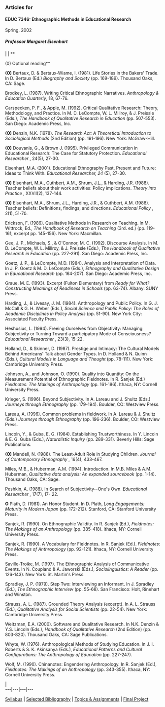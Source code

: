 ### Articles for

#### EDUC 7346: Ethnographic Methods in Educational Research  
Spring, 2002

##### Professor Margaret Eisenhart

  
|  | **

(0) Optional reading**  

**(O)** Bertaux, D.  & Bertaux-Wiame, I. (1981). Life Stories in the Bakers'
Trade. In D. Bertaux (Ed.) _Biography and Society_ (pp. 169-189). Thousand
Oaks, CA: Sage.  
  
Brodkey, L. (1987). Writing Critical Ethnographic Narratives. _Anthropology &
Education Quarterly_, 18, 67-76.  
  
Carspecken, P. F., & Apple, M. (1992). Critical Qualitative Research: Theory,
Methodology, and Practice. In M. D. LeCompte, W. L. Millroy, & J. Preissle
(Eds.), _The Handbook of Qualitative Research in Education_ (pp. 507-553). San
Diego: Academic Press, Inc.  
  
**(O)** Denzin, N.K. (1978). _The Research Act: A Theoretical Introduction to
Sociological Methods_ (2nd Edition) (pp. 191-196). New York: McGraw-Hill.  
  
**(O)** Douvanis, G.,  & Brown J. (1995). Privileged Communication in
Educational Research: The Case for Statutory Protection. _Educational
Researcher_ , 24(5), 27-30.  
  
Eisenhart, M.A. (2001). Educational Ethnography Past, Present and Future:
Ideas to Think With. _Educational Researcher, 24_ (5), 27-30.  
  
**(O)** Eisenhart, M.A., Cuthbert, A.M., Shrum, J.L.,  & Harding, J.R. (1988).
Teacher beliefs about their work activities: Policy implications. _Theory into
Practice_ , XXVII(2), 137-144.  
  
**(O)** Eisenhart, M.A., Shrum, J.L., Harding, J.R.,  & Cuthbert, A.M. (1988).
Teacher beliefs: Definitions, findings, and directions. _Educational Policy_ ,
2(1), 51-70.  
  
Erickson, F. (1986). Qualitative Methods in Research on Teaching. In M.
Wittrock, Ed., _The Handbook of Research on Teaching_ (3rd. ed.) (pp. 119-161,
excerpt pp. 145-156). New York: Macmillan.  
  
Gee, J. P., Michaels, S.,  & O'Connor, M. C. (1992). Discourse Analysis. In M.
D. LeCompte, W. L. Millroy, & J. Preissle (Eds.), _The Handbook of Qualitative
Research in Education_ (pp. 227-291). San Diego: Academic Press, Inc.  
  
Goetz, J. P., & LeCompte, M.D. (1984). Analysis and Interpretation of Data. In
J. P. Goetz & M. D. LeCompte (Eds.), _Ethnography and Qualitative Design in
Educational Research_ (pp. 164-207). San Diego: Academic Press, Inc.  
  
Graue, M. E. (1993). Excerpt (Fulton Elementary) from _Ready for What?
Constructing Meanings of Readiness in Schools_ (pp. 63-74). Albany: SUNY
Press.  
  
Harding, J., & Livesay, J. M. (1984). Anthropology and Public Policy. In G. J.
McCall & G. H. Weber (Eds.), _Social Science and Public Policy: The Roles of
Academic Disciplines in Policy Analysis_ (pp. 51-90). New York City:
Associated Faculty Press.  
  
Heshusius, L. (1994). Freeing Ourselves from Objectivity: Managing
Subjectivity or Turning Toward a participatory Mode of Consciousness?
_Educational Researcher_ , 23(3), 15-22.  
  
Holland, D., & Skinner, D. (1987). Prestige and Intimacy: The Cultural Models
Behind Americans' Talk about Gender Types. In D. Holland & N. Quinn (Eds.),
_Cultural Models in Language and Thought_ (pp. 78-111). New York: Cambridge
University Press.  
  
Johnson, A., and Johnson, O. (1990). Quality into Quantity: On the Measurement
Potential of Ethnographic Fieldnotes. In R. Sanjek (Ed.) _Fieldnotes: The
Makings of Anthropology_ (pp. 161-186). Ithaca, NY: Cornell University Press.  
  
Krieger, S. (1996). Beyond Subjectivity. In A. Lareau and J. Shultz (Eds.)
_Journeys through Ethnography_ (pp. 179-194). Boulder, CO: Westview Press.  
  
Lareau, A. (1996). Common problems in fieldwork. In A. Lareau & J. Shultz
(Eds.) _Journeys through Ethnography_ (pp. 196-236). Boulder, CO: Westview
Press.  
  
Lincoln, Y.,  & Guba, E. G. (1984). Establishing Trustworthiness. In Y.
Lincoln & E. G. Guba (Eds.), _Naturalistic Inquiry_ (pp. 289-331). Beverly
Hills: Sage Publications.  
  
**(O)** Mandell, N. (1988). The Least-Adult Role in Studying Children.
_Journal of Contemporary Ethnography_ , 16(4), 433-467.  
  
Miles, M.B., & Huberman, A.M. (1994). Introduction. In M.B. Miles & A.M.
Huberman, _Qualitative data analysis: An expanded sourcebook_ (pp. 1-14).
Thousand Oaks, CA: Sage.  
  
Peshkin, A. (1988). In Search of Subjectivity--One's Own. _Educational
Researcher_ , 17(7), 17- 22.  
  
**O** Plath, D. (1981). An Honor Student. In D. Plath, _Long Engagements:
Maturity in Modern Japan_ (pp. 172-212). Stanford, CA: Stanford University
Press.  
  
Sanjek, R. (1990). On Ethnographic Validity. In R. Sanjek (Ed.), _Fieldnotes:
The Makings of an Anthropology_ (pp. 385-418). Ithaca, NY: Cornell University
Press.  
  
Sanjek, R. (1990). A Vocabulary for Fieldnotes. In R. Sanjek (Ed.).
_Fieldnotes: The Makings of Anthropology_ (pp. 92-121). Ithaca, NY: Cornell
University Press.  
  
Saville-Troike, M. (1997). The Ethnographic Analysis of Communicative Events.
In N. Coupland  & A. Jaworski (Eds.), _Sociolinguistics: A Reader_ (pp.
126-143). New York: St. Martin's Press.  
  
Spradley, J. P. (1979). Step Two: Interviewing an Informant. In J. Spradley
(Ed.), _The Ethnographic Interview_ (pp. 55-68). San Francisco: Holt, Rinehart
and Winston.  
  
Strauss, A. L. (1987). Grounded Theory Analysis (excerpt). In A. L. Strauss
(Ed.), _Qualitative Analysis for Social Scientists_ (pp. 22-54). New York:
Cambridge University Press.  
  
Weitzman, E.A. (2000). Software and Qualitative Research. In N.K. Denzin  &
Y.S. Lincoln (Eds.), _Handbook of Qualitative Research_ (2nd Edition) (pp.
803-820). Thousand Oaks, CA: Sage Publications.  
  
Whyte, W. (1976). Anthropological Methods of Studying Education. In J. I.
Roberts  & S. K. Akinsanya (Eds.), _Educational Patterns and Cultural
Configurations: The Anthropology of Education_ (pp. 227-247).  
  
Wolf, M. (1990). Chinanotes: Engendering Anthropology. In R. Sanjek (Ed.),
_Fieldnotes: The Makings of an Anthropology_ (pp. 343-355). Ithaca, NY:
Cornell University Press.  
  
  
|  
---|---|---|---  
  
  
[Syllabus](syllabus.htm) | [Selected Bibliography](ebiblio.htm) | [Topics &
Assignments](etopics.htm) | [Final Project](efinal.htm)  
  

